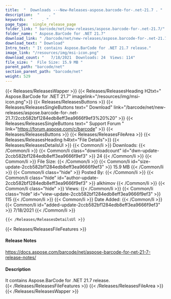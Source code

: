 ```yaml
---
title:  "  Downloads ---New-Releases-aspose.barcode-for-.net-21.7 . " 
description:  "    . " 
keywords:  "    . " 
page_type:  single_release_page
folder_link: " barcode/net/new-releases/aspose.barcode-for-.net-21.7/"
folder_name: " Aspose.BarCode for .NET 21.7"
download_link: " /barcode/net/new-releases/aspose.barcode-for-.net-21.7/2ccb582bf1284edb8eff3ea9666f9ef3"
download_text: " Download"
Intro_text: " It contains Aspose.BarCode for .NET 21.7 release."
image_link: "/resources/img/msi-icon.png"
download_count: "   7/18/2021  Downloads: 24  Views: 114"
file_size: "  File Size: 15.9 MB "
parent_path: "barcode/net"
section_parent_path: "barcode/net"
weight: 529
---
```


{{< Releases/ReleasesWapper >}}
  {{< Releases/ReleasesHeading H2txt=" Aspose.BarCode for .NET 21.7" imagelink="/resources/img/msi-icon.png">}}
  {{< Releases/ReleasesButtons >}}
    {{< Releases/ReleasesSingleButtons text=" Download" link="/barcode/net/new-releases/aspose.barcode-for-.net-21.7/2ccb582bf1284edb8eff3ea9666f9ef3%20%20" >}}
    {{< Releases/ReleasesSingleButtons text=" Support Forum " link="https://forum.aspose.com/c/barcode" >}}
  {{< Releases/ReleasesButtons >}}
  {{< Releases/ReleasesFileArea >}}
    {{< Releases/ReleasesHeading h4txt="File Details">}}
    {{< Releases/ReleasesDetailsUl >}}
            {{< Common/li  >}} Downloads: {{< /Common/li >}} 
      {{< Common/li class="downloadcount" id="dwn-update-2ccb582bf1284edb8eff3ea9666f9ef3" >}} 24 {{< /Common/li >}} 
      {{< Common/li  >}} File Size: {{< /Common/li >}} 
      {{< Common/li id="size-update-2ccb582bf1284edb8eff3ea9666f9ef3" >}} 15.9 MB {{< /Common/li >}} 
      {{< Common/li  class="hide" >}} Posted By: {{< /Common/li >}} 
      {{< Common/li class="hide" id="author-update-2ccb582bf1284edb8eff3ea9666f9ef3" >}} alkhimov {{< /Common/li >}} 
      {{< Common/li class="hide"  >}} Views: {{< /Common/li >}} 
      {{< Common/li class="hide" id="view-update-2ccb582bf1284edb8eff3ea9666f9ef3" >}} 115 {{< /Common/li >}} 
      {{< Common/li  >}} Date Added: {{< /Common/li >}} 
      {{< Common/li id="added-update-2ccb582bf1284edb8eff3ea9666f9ef3" >}} 7/18/2021 {{< /Common/li >}} 

    {{< /Releases/ReleasesDetailsUl >}}

  {{< Releases/ReleasesFileFeatures >}}
      <h4>Release Notes</h4><div><a href="https://docs.aspose.com/barcode/net/aspose-barcode-for-net-21-7-release-notes/">https://docs.aspose.com/barcode/net/aspose-barcode-for-net-21-7-release-notes/</a></div><h4>Description</h4><div class="HTMLDescription">It contains Aspose.BarCode for .NET 21.7 release.</div>
  {{< /Releases/ReleasesFileFeatures >}}
 {{< /Releases/ReleasesFileArea >}}
{{< /Releases/ReleasesWapper >}}



